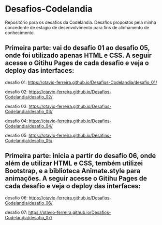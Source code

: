 # Desafios-Codelandia
Repositório para os desafios da Codelândia. Desafios propostos pela minha concedente de estagio de desenvolvimento para fins de alinhamento de conhecimento. 

 ## Primeira parte: vai do desafio 01 ao desafio 05, onde foi utilizado apenas HTML e CSS. A seguir acesse o Gitihu Pages de cada desafio e veja o deploy das interfaces:
 
desafio 01: https://otavio-ferreira.github.io/Desafios-Codelandia/desafio_01/

desafio 02: https://otavio-ferreira.github.io/Desafios-Codelandia/desafio_02/

desafio 03: https://otavio-ferreira.github.io/Desafios-Codelandia/desafio_03/

desafio 04: https://otavio-ferreira.github.io/Desafios-Codelandia/desafio_04/

desafio 05: https://otavio-ferreira.github.io/Desafios-Codelandia/desafio_05/


 ## Primeira parte: inicia a partir do desafio 06, onde além de utilizar HTML e CSS, tembém utilizei Bootstrap, e a biblioteca Animate.style para animações. A seguir acesse o Gitihu Pages de cada desafio e veja o deploy das interfaces:

 desafio 06: https://otavio-ferreira.github.io/Desafios-Codelandia/desafio_06/

desafio 07: https://otavio-ferreira.github.io/Desafios-Codelandia/desafio_07/
